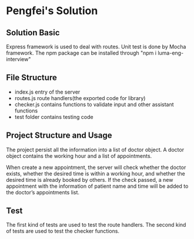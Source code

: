 # Pengfei's Solution

## Solution Basic

Express framework is used to deal with routes. Unit test is done by Mocha framework. The npm package can be installed through "npm i luma-eng-interview"

## File Structure

- index.js entry of the server
- routes.js route handlers(the exported code for library)
- checker.js contains functions to validate input and other assistant functions
- test folder contains testing code

## Project Structure and Usage

The project persist all the information into a list of doctor object.
A doctor object contains the working hour and a list of appointments.

When create a new appointment, the server will check whether the doctor exists, whether the desired time is within a working hour, and whether the desired time is already booked by others. If the check passed, a new appointment with the information of patient name and time will be added to the doctor’s appointments list.

## Test

The first kind of tests are used to test the route handlers. The second kind of tests are used to test the checker functions.
